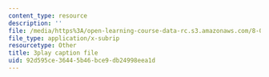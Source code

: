 ```yaml
---
content_type: resource
description: ''
file: /media/https%3A/open-learning-course-data-rc.s3.amazonaws.com/8-04-quantum-physics-i-spring-2016/92d595ce36445b46bce9db24998eea1d_Y6Ma-zn4Olk.vtt
file_type: application/x-subrip
resourcetype: Other
title: 3play caption file
uid: 92d595ce-3644-5b46-bce9-db24998eea1d
---
```

